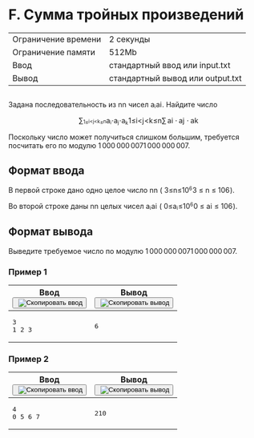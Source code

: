 <div class="problem-statement"><div class="header"><h1 class="title">F. Сумма тройных произведений</h1><table><tbody><tr class="time-limit"><td class="property-title">Ограничение времени</td><td>2&nbsp;секунды</td></tr><tr class="memory-limit"><td class="property-title">Ограничение памяти</td><td>512Mb</td></tr><tr class="input-file"><td class="property-title">Ввод</td><td colspan="1">стандартный ввод или input.txt</td></tr><tr class="output-file"><td class="property-title">Вывод</td><td colspan="1">стандартный вывод или output.txt</td></tr></tbody></table></div><h2></h2><div class="legend"><p>Задана последовательность из <span class="math inline"><span class="katex"><span class="katex-mathml">
    <span class="MathJax_Preview" style="color: inherit; display: none;"></span><span id="MathJax-Element-1-Frame" class="mjx-chtml MathJax_CHTML" tabindex="0" style="font-size: 99%;"><span id="MJXc-Node-1" class="mjx-math"><span id="MJXc-Node-2" class="mjx-mrow"><span id="MJXc-Node-3" class="mjx-semantics"><span id="MJXc-Node-4" class="mjx-mrow"><span id="MJXc-Node-5" class="mjx-mi"><span class="mjx-char MJXc-TeX-math-I" style="padding-top: 0.241em; padding-bottom: 0.301em;">n</span></span></span></span></span></span></span><script type="math/mml" id="MathJax-Element-1"><math xmlns="http://www.w3.org/1998/Math/MathML">
     <semantics>
      <mrow>
       <mi>
        n
       </mi>
      </mrow>
      <annotation encoding="application/x-tex">
       n
      </annotation>
     </semantics>
    </math></script></span><span class="katex-html" aria-hidden="true"><span class="base"><span class="strut" style="height:0.4306em;"></span><span class="mord mathnormal">n</span></span></span></span></span> чисел <span class="math inline"><span class="katex"><span class="katex-mathml">
    <span class="MathJax_Preview" style="color: inherit; display: none;"></span><span id="MathJax-Element-2-Frame" class="mjx-chtml MathJax_CHTML" tabindex="0" style="font-size: 99%;"><span id="MJXc-Node-6" class="mjx-math"><span id="MJXc-Node-7" class="mjx-mrow"><span id="MJXc-Node-8" class="mjx-semantics"><span id="MJXc-Node-9" class="mjx-mrow"><span id="MJXc-Node-10" class="mjx-msub"><span class="mjx-base"><span id="MJXc-Node-11" class="mjx-mi"><span class="mjx-char MJXc-TeX-math-I" style="padding-top: 0.241em; padding-bottom: 0.301em;">a</span></span></span><span class="mjx-sub" style="font-size: 70.7%; vertical-align: -0.212em; padding-right: 0.071em;"><span id="MJXc-Node-12" class="mjx-mi" style=""><span class="mjx-char MJXc-TeX-math-I" style="padding-top: 0.42em; padding-bottom: 0.301em;">i</span></span></span></span></span></span></span></span></span><script type="math/mml" id="MathJax-Element-2"><math xmlns="http://www.w3.org/1998/Math/MathML">
     <semantics>
      <mrow>
       <msub>
        <mi>
         a
        </mi>
        <mi>
         i
        </mi>
       </msub>
      </mrow>
      <annotation encoding="application/x-tex">
       a_i
      </annotation>
     </semantics>
    </math></script></span><span class="katex-html" aria-hidden="true"><span class="base"><span class="strut" style="height:0.5806em;vertical-align:-0.15em;"></span><span class="mord"><span class="mord mathnormal">a</span><span class="msupsub"><span class="vlist-t vlist-t2"><span class="vlist-r"><span class="vlist" style="height:0.3117em;"><span style="top:-2.55em;margin-left:0em;margin-right:0.05em;"><span class="pstrut" style="height:2.7em;"></span><span class="sizing reset-size6 size3 mtight"><span class="mord mathnormal mtight">i</span></span></span></span><span class="vlist-s">​</span></span><span class="vlist-r"><span class="vlist" style="height:0.15em;"><span></span></span></span></span></span></span></span></span></span></span>. Найдите число</p> 
<p><span class="math display"><span class="katex-display"><span class="katex"><span class="katex-mathml">
     <span class="MathJax_Preview" style="color: inherit; display: none;"></span><span class="mjx-chtml MJXc-display" style="text-align: center;"><span id="MathJax-Element-3-Frame" class="mjx-chtml MathJax_CHTML" tabindex="0" style="font-size: 99%; text-align: center;"><span id="MJXc-Node-13" class="mjx-math"><span id="MJXc-Node-14" class="mjx-mrow"><span id="MJXc-Node-15" class="mjx-semantics"><span id="MJXc-Node-16" class="mjx-mrow"><span id="MJXc-Node-17" class="mjx-munder"><span class="mjx-itable"><span class="mjx-row"><span class="mjx-cell"><span class="mjx-op" style="padding-left: 1.219em;"><span id="MJXc-Node-18" class="mjx-mo"><span class="mjx-char MJXc-TeX-size2-R" style="padding-top: 0.725em; padding-bottom: 0.725em;">∑</span></span></span></span></span><span class="mjx-row"><span class="mjx-under" style="font-size: 70.7%; padding-top: 0.236em; padding-bottom: 0.141em;"><span id="MJXc-Node-19" class="mjx-mrow" style=""><span id="MJXc-Node-20" class="mjx-mn"><span class="mjx-char MJXc-TeX-main-R" style="padding-top: 0.364em; padding-bottom: 0.364em;">1</span></span><span id="MJXc-Node-21" class="mjx-mo"><span class="mjx-char MJXc-TeX-main-R" style="padding-top: 0.364em; padding-bottom: 0.509em;">≤</span></span><span id="MJXc-Node-22" class="mjx-mi"><span class="mjx-char MJXc-TeX-math-I" style="padding-top: 0.437em; padding-bottom: 0.292em;">i</span></span><span id="MJXc-Node-23" class="mjx-mo"><span class="mjx-char MJXc-TeX-main-R" style="padding-top: 0.22em; padding-bottom: 0.364em;">&lt;</span></span><span id="MJXc-Node-24" class="mjx-mi"><span class="mjx-char MJXc-TeX-math-I" style="padding-top: 0.437em; padding-bottom: 0.509em;">j</span></span><span id="MJXc-Node-25" class="mjx-mo"><span class="mjx-char MJXc-TeX-main-R" style="padding-top: 0.22em; padding-bottom: 0.364em;">&lt;</span></span><span id="MJXc-Node-26" class="mjx-mi"><span class="mjx-char MJXc-TeX-math-I" style="padding-top: 0.509em; padding-bottom: 0.292em;">k</span></span><span id="MJXc-Node-27" class="mjx-mo"><span class="mjx-char MJXc-TeX-main-R" style="padding-top: 0.364em; padding-bottom: 0.509em;">≤</span></span><span id="MJXc-Node-28" class="mjx-mi"><span class="mjx-char MJXc-TeX-math-I" style="padding-top: 0.22em; padding-bottom: 0.292em;">n</span></span></span></span></span></span></span><span id="MJXc-Node-29" class="mjx-msub MJXc-space1"><span class="mjx-base"><span id="MJXc-Node-30" class="mjx-mi"><span class="mjx-char MJXc-TeX-math-I" style="padding-top: 0.22em; padding-bottom: 0.292em;">a</span></span></span><span class="mjx-sub" style="font-size: 70.7%; vertical-align: -0.212em; padding-right: 0.071em;"><span id="MJXc-Node-31" class="mjx-mi" style=""><span class="mjx-char MJXc-TeX-math-I" style="padding-top: 0.437em; padding-bottom: 0.292em;">i</span></span></span></span><span id="MJXc-Node-32" class="mjx-mo MJXc-space2"><span class="mjx-char MJXc-TeX-main-R" style="padding-top: 0.004em; padding-bottom: 0.292em;">⋅</span></span><span id="MJXc-Node-33" class="mjx-msub MJXc-space2"><span class="mjx-base"><span id="MJXc-Node-34" class="mjx-mi"><span class="mjx-char MJXc-TeX-math-I" style="padding-top: 0.22em; padding-bottom: 0.292em;">a</span></span></span><span class="mjx-sub" style="font-size: 70.7%; vertical-align: -0.212em; padding-right: 0.071em;"><span id="MJXc-Node-35" class="mjx-mi" style=""><span class="mjx-char MJXc-TeX-math-I" style="padding-top: 0.437em; padding-bottom: 0.509em;">j</span></span></span></span><span id="MJXc-Node-36" class="mjx-mo MJXc-space2"><span class="mjx-char MJXc-TeX-main-R" style="padding-top: 0.004em; padding-bottom: 0.292em;">⋅</span></span><span id="MJXc-Node-37" class="mjx-msub MJXc-space2"><span class="mjx-base"><span id="MJXc-Node-38" class="mjx-mi"><span class="mjx-char MJXc-TeX-math-I" style="padding-top: 0.22em; padding-bottom: 0.292em;">a</span></span></span><span class="mjx-sub" style="font-size: 70.7%; vertical-align: -0.219em; padding-right: 0.071em;"><span id="MJXc-Node-39" class="mjx-mi" style=""><span class="mjx-char MJXc-TeX-math-I" style="padding-top: 0.509em; padding-bottom: 0.292em;">k</span></span></span></span></span></span></span></span></span></span><script type="math/mml" id="MathJax-Element-3"><math xmlns="http://www.w3.org/1998/Math/MathML" display="block">
      <semantics>
       <mrow>
        <munder>
         <mo>
          ∑
         </mo>
         <mrow>
          <mn>
           1
          </mn>
          <mo>
           ≤
          </mo>
          <mi>
           i
          </mi>
          <mo>
           &lt;
          </mo>
          <mi>
           j
          </mi>
          <mo>
           &lt;
          </mo>
          <mi>
           k
          </mi>
          <mo>
           ≤
          </mo>
          <mi>
           n
          </mi>
         </mrow>
        </munder>
        <msub>
         <mi>
          a
         </mi>
         <mi>
          i
         </mi>
        </msub>
        <mo>
         ⋅
        </mo>
        <msub>
         <mi>
          a
         </mi>
         <mi>
          j
         </mi>
        </msub>
        <mo>
         ⋅
        </mo>
        <msub>
         <mi>
          a
         </mi>
         <mi>
          k
         </mi>
        </msub>
       </mrow>
       <annotation encoding="application/x-tex">
        \sum\limits_{1 \le i &lt; j &lt; k \le n} a_i \cdot a_j \cdot a_k
       </annotation>
      </semantics>
     </math></script></span><span class="katex-html" aria-hidden="true"><span class="base"><span class="strut" style="height:2.4882em;vertical-align:-1.4382em;"></span><span class="mop op-limits"><span class="vlist-t vlist-t2"><span class="vlist-r"><span class="vlist" style="height:1.05em;"><span style="top:-1.8479em;margin-left:0em;"><span class="pstrut" style="height:3.05em;"></span><span class="sizing reset-size6 size3 mtight"><span class="mord mtight"><span class="mord mtight">1</span><span class="mrel mtight">≤</span><span class="mord mathnormal mtight">i</span><span class="mrel mtight">&lt;</span><span class="mord mathnormal mtight" style="margin-right:0.05724em;">j</span><span class="mrel mtight">&lt;</span><span class="mord mathnormal mtight" style="margin-right:0.03148em;">k</span><span class="mrel mtight">≤</span><span class="mord mathnormal mtight">n</span></span></span></span><span style="top:-3.05em;"><span class="pstrut" style="height:3.05em;"></span><span><span class="mop op-symbol large-op">∑</span></span></span></span><span class="vlist-s">​</span></span><span class="vlist-r"><span class="vlist" style="height:1.4382em;"><span></span></span></span></span></span><span class="mspace" style="margin-right:0.1667em;"></span><span class="mord"><span class="mord mathnormal">a</span><span class="msupsub"><span class="vlist-t vlist-t2"><span class="vlist-r"><span class="vlist" style="height:0.3117em;"><span style="top:-2.55em;margin-left:0em;margin-right:0.05em;"><span class="pstrut" style="height:2.7em;"></span><span class="sizing reset-size6 size3 mtight"><span class="mord mathnormal mtight">i</span></span></span></span><span class="vlist-s">​</span></span><span class="vlist-r"><span class="vlist" style="height:0.15em;"><span></span></span></span></span></span></span><span class="mspace" style="margin-right:0.2222em;"></span><span class="mbin">⋅</span><span class="mspace" style="margin-right:0.2222em;"></span></span><span class="base"><span class="strut" style="height:0.7306em;vertical-align:-0.2861em;"></span><span class="mord"><span class="mord mathnormal">a</span><span class="msupsub"><span class="vlist-t vlist-t2"><span class="vlist-r"><span class="vlist" style="height:0.3117em;"><span style="top:-2.55em;margin-left:0em;margin-right:0.05em;"><span class="pstrut" style="height:2.7em;"></span><span class="sizing reset-size6 size3 mtight"><span class="mord mathnormal mtight" style="margin-right:0.05724em;">j</span></span></span></span><span class="vlist-s">​</span></span><span class="vlist-r"><span class="vlist" style="height:0.2861em;"><span></span></span></span></span></span></span><span class="mspace" style="margin-right:0.2222em;"></span><span class="mbin">⋅</span><span class="mspace" style="margin-right:0.2222em;"></span></span><span class="base"><span class="strut" style="height:0.5806em;vertical-align:-0.15em;"></span><span class="mord"><span class="mord mathnormal">a</span><span class="msupsub"><span class="vlist-t vlist-t2"><span class="vlist-r"><span class="vlist" style="height:0.3361em;"><span style="top:-2.55em;margin-left:0em;margin-right:0.05em;"><span class="pstrut" style="height:2.7em;"></span><span class="sizing reset-size6 size3 mtight"><span class="mord mathnormal mtight" style="margin-right:0.03148em;">k</span></span></span></span><span class="vlist-s">​</span></span><span class="vlist-r"><span class="vlist" style="height:0.15em;"><span></span></span></span></span></span></span></span></span></span></span></span></p> 
<p>Поскольку число может получиться слишком большим, требуется посчитать его по модулю <span class="math inline"><span class="katex"><span class="katex-mathml">
    <span class="MathJax_Preview" style="color: inherit; display: none;"></span><span id="MathJax-Element-4-Frame" class="mjx-chtml MathJax_CHTML" tabindex="0" style="font-size: 99%;"><span id="MJXc-Node-40" class="mjx-math"><span id="MJXc-Node-41" class="mjx-mrow"><span id="MJXc-Node-42" class="mjx-semantics"><span id="MJXc-Node-43" class="mjx-mrow"><span id="MJXc-Node-44" class="mjx-mn"><span class="mjx-char MJXc-TeX-main-R" style="padding-top: 0.361em; padding-bottom: 0.361em;">1</span></span><span id="MJXc-Node-45" class="mjx-mtext"><span class="mjx-char"><span class="mjx-charbox MJXc-TeX-main-R" style="margin-right: 0.167em;"></span></span></span><span id="MJXc-Node-46" class="mjx-mn"><span class="mjx-char MJXc-TeX-main-R" style="padding-top: 0.361em; padding-bottom: 0.361em;">000</span></span><span id="MJXc-Node-47" class="mjx-mtext"><span class="mjx-char"><span class="mjx-charbox MJXc-TeX-main-R" style="margin-right: 0.167em;"></span></span></span><span id="MJXc-Node-48" class="mjx-mn"><span class="mjx-char MJXc-TeX-main-R" style="padding-top: 0.361em; padding-bottom: 0.361em;">000</span></span><span id="MJXc-Node-49" class="mjx-mtext"><span class="mjx-char"><span class="mjx-charbox MJXc-TeX-main-R" style="margin-right: 0.167em;"></span></span></span><span id="MJXc-Node-50" class="mjx-mn"><span class="mjx-char MJXc-TeX-main-R" style="padding-top: 0.361em; padding-bottom: 0.361em;">007</span></span></span></span></span></span></span><script type="math/mml" id="MathJax-Element-4"><math xmlns="http://www.w3.org/1998/Math/MathML">
     <semantics>
      <mrow>
       <mn>
        1
       </mn>
       <mtext>
         
       </mtext>
       <mn>
        000
       </mn>
       <mtext>
         
       </mtext>
       <mn>
        000
       </mn>
       <mtext>
         
       </mtext>
       <mn>
        007
       </mn>
      </mrow>
      <annotation encoding="application/x-tex">
       1\,000\,000\,007
      </annotation>
     </semantics>
    </math></script></span><span class="katex-html" aria-hidden="true"><span class="base"><span class="strut" style="height:0.6444em;"></span><span class="mord">1</span><span class="mspace" style="margin-right:0.1667em;"></span><span class="mord">000</span><span class="mspace" style="margin-right:0.1667em;"></span><span class="mord">000</span><span class="mspace" style="margin-right:0.1667em;"></span><span class="mord">007</span></span></span></span></span>.</p></div><h2>Формат ввода</h2><div class="input-specification"><p>В первой строке дано одно целое число <span class="math inline"><span class="katex"><span class="katex-mathml">
    <span class="MathJax_Preview" style="color: inherit; display: none;"></span><span id="MathJax-Element-5-Frame" class="mjx-chtml MathJax_CHTML" tabindex="0" style="font-size: 99%;"><span id="MJXc-Node-51" class="mjx-math"><span id="MJXc-Node-52" class="mjx-mrow"><span id="MJXc-Node-53" class="mjx-semantics"><span id="MJXc-Node-54" class="mjx-mrow"><span id="MJXc-Node-55" class="mjx-mi"><span class="mjx-char MJXc-TeX-math-I" style="padding-top: 0.241em; padding-bottom: 0.301em;">n</span></span></span></span></span></span></span><script type="math/mml" id="MathJax-Element-5"><math xmlns="http://www.w3.org/1998/Math/MathML">
     <semantics>
      <mrow>
       <mi>
        n
       </mi>
      </mrow>
      <annotation encoding="application/x-tex">
       n
      </annotation>
     </semantics>
    </math></script></span><span class="katex-html" aria-hidden="true"><span class="base"><span class="strut" style="height:0.4306em;"></span><span class="mord mathnormal">n</span></span></span></span></span> (<span class="math inline"><span class="katex"><span class="katex-mathml">
    <span class="MathJax_Preview" style="color: inherit; display: none;"></span><span id="MathJax-Element-6-Frame" class="mjx-chtml MathJax_CHTML" tabindex="0" style="font-size: 99%;"><span id="MJXc-Node-56" class="mjx-math"><span id="MJXc-Node-57" class="mjx-mrow"><span id="MJXc-Node-58" class="mjx-semantics"><span id="MJXc-Node-59" class="mjx-mrow"><span id="MJXc-Node-60" class="mjx-mn"><span class="mjx-char MJXc-TeX-main-R" style="padding-top: 0.361em; padding-bottom: 0.361em;">3</span></span><span id="MJXc-Node-61" class="mjx-mo MJXc-space3"><span class="mjx-char MJXc-TeX-main-R" style="padding-top: 0.361em; padding-bottom: 0.48em;">≤</span></span><span id="MJXc-Node-62" class="mjx-mi MJXc-space3"><span class="mjx-char MJXc-TeX-math-I" style="padding-top: 0.241em; padding-bottom: 0.301em;">n</span></span><span id="MJXc-Node-63" class="mjx-mo MJXc-space3"><span class="mjx-char MJXc-TeX-main-R" style="padding-top: 0.361em; padding-bottom: 0.48em;">≤</span></span><span id="MJXc-Node-64" class="mjx-mn MJXc-space3"><span class="mjx-char MJXc-TeX-main-R" style="padding-top: 0.361em; padding-bottom: 0.361em;">1</span></span><span id="MJXc-Node-65" class="mjx-msup"><span class="mjx-base"><span id="MJXc-Node-66" class="mjx-mn"><span class="mjx-char MJXc-TeX-main-R" style="padding-top: 0.361em; padding-bottom: 0.361em;">0</span></span></span><span class="mjx-sup" style="font-size: 70.7%; vertical-align: 0.591em; padding-left: 0px; padding-right: 0.071em;"><span id="MJXc-Node-67" class="mjx-mn" style=""><span class="mjx-char MJXc-TeX-main-R" style="padding-top: 0.361em; padding-bottom: 0.361em;">6</span></span></span></span></span></span></span></span></span><script type="math/mml" id="MathJax-Element-6"><math xmlns="http://www.w3.org/1998/Math/MathML">
     <semantics>
      <mrow>
       <mn>
        3
       </mn>
       <mo>
        ≤
       </mo>
       <mi>
        n
       </mi>
       <mo>
        ≤
       </mo>
       <mn>
        1
       </mn>
       <msup>
        <mn>
         0
        </mn>
        <mn>
         6
        </mn>
       </msup>
      </mrow>
      <annotation encoding="application/x-tex">
       3 \le n \le 10^6
      </annotation>
     </semantics>
    </math></script></span><span class="katex-html" aria-hidden="true"><span class="base"><span class="strut" style="height:0.7804em;vertical-align:-0.136em;"></span><span class="mord">3</span><span class="mspace" style="margin-right:0.2778em;"></span><span class="mrel">≤</span><span class="mspace" style="margin-right:0.2778em;"></span></span><span class="base"><span class="strut" style="height:0.7719em;vertical-align:-0.136em;"></span><span class="mord mathnormal">n</span><span class="mspace" style="margin-right:0.2778em;"></span><span class="mrel">≤</span><span class="mspace" style="margin-right:0.2778em;"></span></span><span class="base"><span class="strut" style="height:0.8141em;"></span><span class="mord">1</span><span class="mord"><span class="mord">0</span><span class="msupsub"><span class="vlist-t"><span class="vlist-r"><span class="vlist" style="height:0.8141em;"><span style="top:-3.063em;margin-right:0.05em;"><span class="pstrut" style="height:2.7em;"></span><span class="sizing reset-size6 size3 mtight"><span class="mord mtight">6</span></span></span></span></span></span></span></span></span></span></span></span>).</p> 
<p>Во второй строке даны <span class="math inline"><span class="katex"><span class="katex-mathml">
    <span class="MathJax_Preview" style="color: inherit; display: none;"></span><span id="MathJax-Element-7-Frame" class="mjx-chtml MathJax_CHTML" tabindex="0" style="font-size: 99%;"><span id="MJXc-Node-68" class="mjx-math"><span id="MJXc-Node-69" class="mjx-mrow"><span id="MJXc-Node-70" class="mjx-semantics"><span id="MJXc-Node-71" class="mjx-mrow"><span id="MJXc-Node-72" class="mjx-mi"><span class="mjx-char MJXc-TeX-math-I" style="padding-top: 0.241em; padding-bottom: 0.301em;">n</span></span></span></span></span></span></span><script type="math/mml" id="MathJax-Element-7"><math xmlns="http://www.w3.org/1998/Math/MathML">
     <semantics>
      <mrow>
       <mi>
        n
       </mi>
      </mrow>
      <annotation encoding="application/x-tex">
       n
      </annotation>
     </semantics>
    </math></script></span><span class="katex-html" aria-hidden="true"><span class="base"><span class="strut" style="height:0.4306em;"></span><span class="mord mathnormal">n</span></span></span></span></span> целых чисел <span class="math inline"><span class="katex"><span class="katex-mathml">
    <span class="MathJax_Preview" style="color: inherit; display: none;"></span><span id="MathJax-Element-8-Frame" class="mjx-chtml MathJax_CHTML" tabindex="0" style="font-size: 99%;"><span id="MJXc-Node-73" class="mjx-math"><span id="MJXc-Node-74" class="mjx-mrow"><span id="MJXc-Node-75" class="mjx-semantics"><span id="MJXc-Node-76" class="mjx-mrow"><span id="MJXc-Node-77" class="mjx-msub"><span class="mjx-base"><span id="MJXc-Node-78" class="mjx-mi"><span class="mjx-char MJXc-TeX-math-I" style="padding-top: 0.241em; padding-bottom: 0.301em;">a</span></span></span><span class="mjx-sub" style="font-size: 70.7%; vertical-align: -0.212em; padding-right: 0.071em;"><span id="MJXc-Node-79" class="mjx-mi" style=""><span class="mjx-char MJXc-TeX-math-I" style="padding-top: 0.42em; padding-bottom: 0.301em;">i</span></span></span></span></span></span></span></span></span><script type="math/mml" id="MathJax-Element-8"><math xmlns="http://www.w3.org/1998/Math/MathML">
     <semantics>
      <mrow>
       <msub>
        <mi>
         a
        </mi>
        <mi>
         i
        </mi>
       </msub>
      </mrow>
      <annotation encoding="application/x-tex">
       a_i
      </annotation>
     </semantics>
    </math></script></span><span class="katex-html" aria-hidden="true"><span class="base"><span class="strut" style="height:0.5806em;vertical-align:-0.15em;"></span><span class="mord"><span class="mord mathnormal">a</span><span class="msupsub"><span class="vlist-t vlist-t2"><span class="vlist-r"><span class="vlist" style="height:0.3117em;"><span style="top:-2.55em;margin-left:0em;margin-right:0.05em;"><span class="pstrut" style="height:2.7em;"></span><span class="sizing reset-size6 size3 mtight"><span class="mord mathnormal mtight">i</span></span></span></span><span class="vlist-s">​</span></span><span class="vlist-r"><span class="vlist" style="height:0.15em;"><span></span></span></span></span></span></span></span></span></span></span> (<span class="math inline"><span class="katex"><span class="katex-mathml">
    <span class="MathJax_Preview" style="color: inherit; display: none;"></span><span id="MathJax-Element-9-Frame" class="mjx-chtml MathJax_CHTML" tabindex="0" style="font-size: 99%;"><span id="MJXc-Node-80" class="mjx-math"><span id="MJXc-Node-81" class="mjx-mrow"><span id="MJXc-Node-82" class="mjx-semantics"><span id="MJXc-Node-83" class="mjx-mrow"><span id="MJXc-Node-84" class="mjx-mn"><span class="mjx-char MJXc-TeX-main-R" style="padding-top: 0.361em; padding-bottom: 0.361em;">0</span></span><span id="MJXc-Node-85" class="mjx-mo MJXc-space3"><span class="mjx-char MJXc-TeX-main-R" style="padding-top: 0.361em; padding-bottom: 0.48em;">≤</span></span><span id="MJXc-Node-86" class="mjx-msub MJXc-space3"><span class="mjx-base"><span id="MJXc-Node-87" class="mjx-mi"><span class="mjx-char MJXc-TeX-math-I" style="padding-top: 0.241em; padding-bottom: 0.301em;">a</span></span></span><span class="mjx-sub" style="font-size: 70.7%; vertical-align: -0.212em; padding-right: 0.071em;"><span id="MJXc-Node-88" class="mjx-mi" style=""><span class="mjx-char MJXc-TeX-math-I" style="padding-top: 0.42em; padding-bottom: 0.301em;">i</span></span></span></span><span id="MJXc-Node-89" class="mjx-mo MJXc-space3"><span class="mjx-char MJXc-TeX-main-R" style="padding-top: 0.361em; padding-bottom: 0.48em;">≤</span></span><span id="MJXc-Node-90" class="mjx-mn MJXc-space3"><span class="mjx-char MJXc-TeX-main-R" style="padding-top: 0.361em; padding-bottom: 0.361em;">1</span></span><span id="MJXc-Node-91" class="mjx-msup"><span class="mjx-base"><span id="MJXc-Node-92" class="mjx-mn"><span class="mjx-char MJXc-TeX-main-R" style="padding-top: 0.361em; padding-bottom: 0.361em;">0</span></span></span><span class="mjx-sup" style="font-size: 70.7%; vertical-align: 0.591em; padding-left: 0px; padding-right: 0.071em;"><span id="MJXc-Node-93" class="mjx-mn" style=""><span class="mjx-char MJXc-TeX-main-R" style="padding-top: 0.361em; padding-bottom: 0.361em;">6</span></span></span></span></span></span></span></span></span><script type="math/mml" id="MathJax-Element-9"><math xmlns="http://www.w3.org/1998/Math/MathML">
     <semantics>
      <mrow>
       <mn>
        0
       </mn>
       <mo>
        ≤
       </mo>
       <msub>
        <mi>
         a
        </mi>
        <mi>
         i
        </mi>
       </msub>
       <mo>
        ≤
       </mo>
       <mn>
        1
       </mn>
       <msup>
        <mn>
         0
        </mn>
        <mn>
         6
        </mn>
       </msup>
      </mrow>
      <annotation encoding="application/x-tex">
       0 \le a_i \le 10^6
      </annotation>
     </semantics>
    </math></script></span><span class="katex-html" aria-hidden="true"><span class="base"><span class="strut" style="height:0.7804em;vertical-align:-0.136em;"></span><span class="mord">0</span><span class="mspace" style="margin-right:0.2778em;"></span><span class="mrel">≤</span><span class="mspace" style="margin-right:0.2778em;"></span></span><span class="base"><span class="strut" style="height:0.786em;vertical-align:-0.15em;"></span><span class="mord"><span class="mord mathnormal">a</span><span class="msupsub"><span class="vlist-t vlist-t2"><span class="vlist-r"><span class="vlist" style="height:0.3117em;"><span style="top:-2.55em;margin-left:0em;margin-right:0.05em;"><span class="pstrut" style="height:2.7em;"></span><span class="sizing reset-size6 size3 mtight"><span class="mord mathnormal mtight">i</span></span></span></span><span class="vlist-s">​</span></span><span class="vlist-r"><span class="vlist" style="height:0.15em;"><span></span></span></span></span></span></span><span class="mspace" style="margin-right:0.2778em;"></span><span class="mrel">≤</span><span class="mspace" style="margin-right:0.2778em;"></span></span><span class="base"><span class="strut" style="height:0.8141em;"></span><span class="mord">1</span><span class="mord"><span class="mord">0</span><span class="msupsub"><span class="vlist-t"><span class="vlist-r"><span class="vlist" style="height:0.8141em;"><span style="top:-3.063em;margin-right:0.05em;"><span class="pstrut" style="height:2.7em;"></span><span class="sizing reset-size6 size3 mtight"><span class="mord mtight">6</span></span></span></span></span></span></span></span></span></span></span></span>).</p></div><h2>Формат вывода</h2><div class="output-specification"><p>Выведите требуемое число по модулю <span class="math inline"><span class="katex"><span class="katex-mathml">
    <span class="MathJax_Preview" style="color: inherit; display: none;"></span><span id="MathJax-Element-10-Frame" class="mjx-chtml MathJax_CHTML" tabindex="0" style="font-size: 99%;"><span id="MJXc-Node-94" class="mjx-math"><span id="MJXc-Node-95" class="mjx-mrow"><span id="MJXc-Node-96" class="mjx-semantics"><span id="MJXc-Node-97" class="mjx-mrow"><span id="MJXc-Node-98" class="mjx-mn"><span class="mjx-char MJXc-TeX-main-R" style="padding-top: 0.361em; padding-bottom: 0.361em;">1</span></span><span id="MJXc-Node-99" class="mjx-mtext"><span class="mjx-char"><span class="mjx-charbox MJXc-TeX-main-R" style="margin-right: 0.167em;"></span></span></span><span id="MJXc-Node-100" class="mjx-mn"><span class="mjx-char MJXc-TeX-main-R" style="padding-top: 0.361em; padding-bottom: 0.361em;">000</span></span><span id="MJXc-Node-101" class="mjx-mtext"><span class="mjx-char"><span class="mjx-charbox MJXc-TeX-main-R" style="margin-right: 0.167em;"></span></span></span><span id="MJXc-Node-102" class="mjx-mn"><span class="mjx-char MJXc-TeX-main-R" style="padding-top: 0.361em; padding-bottom: 0.361em;">000</span></span><span id="MJXc-Node-103" class="mjx-mtext"><span class="mjx-char"><span class="mjx-charbox MJXc-TeX-main-R" style="margin-right: 0.167em;"></span></span></span><span id="MJXc-Node-104" class="mjx-mn"><span class="mjx-char MJXc-TeX-main-R" style="padding-top: 0.361em; padding-bottom: 0.361em;">007</span></span></span></span></span></span></span><script type="math/mml" id="MathJax-Element-10"><math xmlns="http://www.w3.org/1998/Math/MathML">
     <semantics>
      <mrow>
       <mn>
        1
       </mn>
       <mtext>
         
       </mtext>
       <mn>
        000
       </mn>
       <mtext>
         
       </mtext>
       <mn>
        000
       </mn>
       <mtext>
         
       </mtext>
       <mn>
        007
       </mn>
      </mrow>
      <annotation encoding="application/x-tex">
       1\,000\,000\,007
      </annotation>
     </semantics>
    </math></script></span><span class="katex-html" aria-hidden="true"><span class="base"><span class="strut" style="height:0.6444em;"></span><span class="mord">1</span><span class="mspace" style="margin-right:0.1667em;"></span><span class="mord">000</span><span class="mspace" style="margin-right:0.1667em;"></span><span class="mord">000</span><span class="mspace" style="margin-right:0.1667em;"></span><span class="mord">007</span></span></span></span></span>.</p></div><h3>Пример 1</h3><table class="sample-tests"><thead><tr><th>Ввод<div class="problem__copy-sample"><button class="button button_theme_pseudo button_size_s button_only-icon_yes problem__copy-button problem__copy-button_type_input i-bem" data-bem="{&quot;button&quot;:{}}" role="button" type="button" title="Скопировать ввод"><span class="button__text">&nbsp;<img class="image button__icon button__icon_role_copy" src="//yastatic.net/lego/_/La6qi18Z8LwgnZdsAr1qy1GwCwo.gif" alt="Скопировать ввод"></span></button></div></th><th>Вывод<div class="problem__copy-sample"><button class="button button_theme_pseudo button_size_s button_only-icon_yes problem__copy-button problem__copy-button_type_output i-bem" data-bem="{&quot;button&quot;:{}}" role="button" type="button" title="Скопировать вывод"><span class="button__text">&nbsp;<img class="image button__icon button__icon_role_copy" src="//yastatic.net/lego/_/La6qi18Z8LwgnZdsAr1qy1GwCwo.gif" alt="Скопировать вывод"></span></button></div></th></tr></thead><tbody><tr><td><pre>3
1 2 3
</pre></td><td><pre>6
</pre></td></tr></tbody></table><h3>Пример 2</h3><table class="sample-tests"><thead><tr><th>Ввод<div class="problem__copy-sample"><button class="button button_theme_pseudo button_size_s button_only-icon_yes problem__copy-button problem__copy-button_type_input i-bem" data-bem="{&quot;button&quot;:{}}" role="button" type="button" title="Скопировать ввод"><span class="button__text">&nbsp;<img class="image button__icon button__icon_role_copy" src="//yastatic.net/lego/_/La6qi18Z8LwgnZdsAr1qy1GwCwo.gif" alt="Скопировать ввод"></span></button></div></th><th>Вывод<div class="problem__copy-sample"><button class="button button_theme_pseudo button_size_s button_only-icon_yes problem__copy-button problem__copy-button_type_output i-bem" data-bem="{&quot;button&quot;:{}}" role="button" type="button" title="Скопировать вывод"><span class="button__text">&nbsp;<img class="image button__icon button__icon_role_copy" src="//yastatic.net/lego/_/La6qi18Z8LwgnZdsAr1qy1GwCwo.gif" alt="Скопировать вывод"></span></button></div></th></tr></thead><tbody><tr><td><pre>4
0 5 6 7
</pre></td><td><pre>210
</pre></td></tr></tbody></table></div>